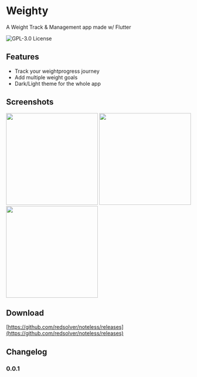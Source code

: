 

# Weighty

A Weight Track & Management app made w/ Flutter

![GPL-3.0 License](https://img.shields.io/github/license/Ashhas/Weighty?style=for-the-badge)

## Features

* Track your weightprogress journey
* Add multiple weight goals
* Dark/Light theme for the whole app

## Screenshots

<p>
  <img src="https://github.com/redsolver/skydroid/raw/master/screenshots/screen1.jpg" width="250">
  <img src="https://github.com/redsolver/skydroid/raw/master/screenshots/screen2.jpg" width="250">
  <img src="https://github.com/redsolver/skydroid/raw/master/screenshots/screen3.jpg" width="250">
</p>

## Download

[https://github.com/redsolver/noteless/releases](https://github.com/redsolver/noteless/releases)

## Changelog

### 0.0.1
